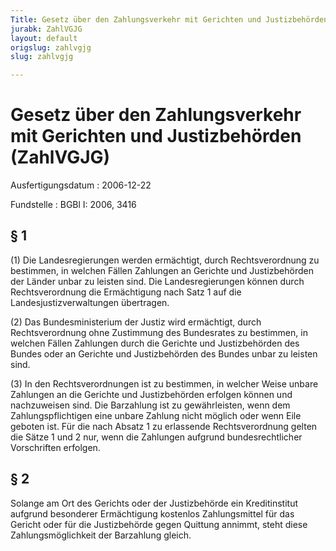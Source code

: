 ```yaml
---
Title: Gesetz über den Zahlungsverkehr mit Gerichten und Justizbehörden
jurabk: ZahlVGJG
layout: default
origslug: zahlvgjg
slug: zahlvgjg

---
```


# Gesetz über den Zahlungsverkehr mit Gerichten und Justizbehörden (ZahlVGJG)

Ausfertigungsdatum
:   2006-12-22

Fundstelle
:   BGBl I: 2006, 3416



## § 1

(1) Die Landesregierungen werden ermächtigt, durch Rechtsverordnung zu
bestimmen, in welchen Fällen Zahlungen an Gerichte und Justizbehörden
der Länder unbar zu leisten sind. Die Landesregierungen können durch
Rechtsverordnung die Ermächtigung nach Satz 1 auf die
Landesjustizverwaltungen übertragen.

(2) Das Bundesministerium der Justiz wird ermächtigt, durch
Rechtsverordnung ohne Zustimmung des Bundesrates zu bestimmen, in
welchen Fällen Zahlungen durch die Gerichte und Justizbehörden des
Bundes oder an Gerichte und Justizbehörden des Bundes unbar zu leisten
sind.

(3) In den Rechtsverordnungen ist zu bestimmen, in welcher Weise
unbare Zahlungen an die Gerichte und Justizbehörden erfolgen können
und nachzuweisen sind. Die Barzahlung ist zu gewährleisten, wenn dem
Zahlungspflichtigen eine unbare Zahlung nicht möglich oder wenn Eile
geboten ist. Für die nach Absatz 1 zu erlassende Rechtsverordnung
gelten die Sätze 1 und 2 nur, wenn die Zahlungen aufgrund
bundesrechtlicher Vorschriften erfolgen.


## § 2

Solange am Ort des Gerichts oder der Justizbehörde ein Kreditinstitut
aufgrund besonderer Ermächtigung kostenlos Zahlungsmittel für das
Gericht oder für die Justizbehörde gegen Quittung annimmt, steht diese
Zahlungsmöglichkeit der Barzahlung gleich.

